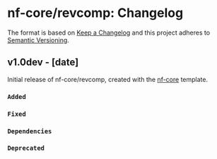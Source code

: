 # nf-core/revcomp: Changelog

The format is based on [Keep a Changelog](https://keepachangelog.com/en/1.0.0/)
and this project adheres to [Semantic Versioning](https://semver.org/spec/v2.0.0.html).

## v1.0dev - [date]

Initial release of nf-core/revcomp, created with the [nf-core](https://nf-co.re/) template.

### `Added`

### `Fixed`

### `Dependencies`

### `Deprecated`

